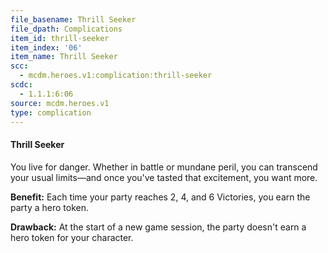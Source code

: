 ```yaml
---
file_basename: Thrill Seeker
file_dpath: Complications
item_id: thrill-seeker
item_index: '06'
item_name: Thrill Seeker
scc:
  - mcdm.heroes.v1:complication:thrill-seeker
scdc:
  - 1.1.1:6:06
source: mcdm.heroes.v1
type: complication
---
```


#### Thrill Seeker

You live for danger. Whether in battle or mundane peril, you can transcend your usual limits—and once you've tasted that excitement, you want more.

**Benefit:** Each time your party reaches 2, 4, and 6 Victories, you earn the party a hero token.

**Drawback:** At the start of a new game session, the party doesn't earn a hero token for your character.
